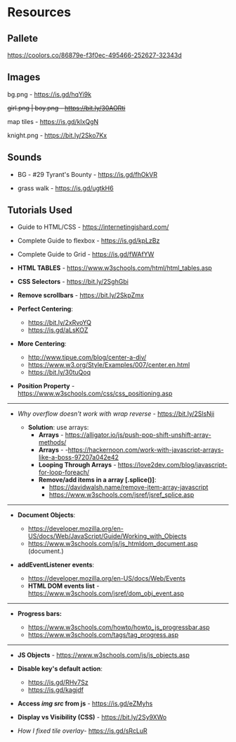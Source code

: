 

# Resources

## Pallete

https://coolors.co/86879e-f3f0ec-495466-252627-32343d

## Images

bg.png - https://is.gd/hqYi9k

~~girl.png | boy.png - https://bit.ly/30AORti~~

map tiles - https://is.gd/kIxQgN

knight.png - https://bit.ly/2Sko7Kx

## Sounds

* BG - #29 Tyrant's Bounty - https://is.gd/fhOkVR
- grass walk - https://is.gd/ugtkH6

## Tutorials Used

* Guide to HTML/CSS - https://internetingishard.com/
* Complete Guide to flexbox - https://is.gd/kpLzBz
* Complete Guide to Grid - https://is.gd/fWAfYW

 * **HTML TABLES** - https://www.w3schools.com/html/html_tables.asp
 * **CSS Selectors** - https://bit.ly/2SghGbi 
 * **Remove scrollbars** - https://bit.ly/2SkpZmx
 * **Perfect Centering**:

    + https://bit.ly/2xRvoYQ
    + https://is.gd/aLsKOZ

 * **More Centering**:

    + http://www.tipue.com/blog/center-a-div/
    + https://www.w3.org/Style/Examples/007/center.en.html
    + https://bit.ly/30tuQoq

 * **Position Property** - https://www.w3schools.com/css/css_positioning.asp
 ------------------
 * *Why overflow doesn't work with wrap reverse* - https://bit.ly/2SlsNji

    + **Solution**: use arrays:
        - **Arrays** - https://alligator.io/js/push-pop-shift-unshift-array-methods/
        - **Arrays** - -https://hackernoon.com/work-with-javascript-arrays-like-a-boss-97207a042e42
        - **Looping Through Arrays** - https://love2dev.com/blog/javascript-for-loop-foreach/
        - **Remove/add items in a array [.splice()]**:
            + https://davidwalsh.name/remove-item-array-javascript
            + https://www.w3schools.com/jsref/jsref_splice.asp

--------------
 * **Document Objects**:

    + https://developer.mozilla.org/en-US/docs/Web/JavaScript/Guide/Working_with_Objects
    + https://www.w3schools.com/js/js_htmldom_document.asp (document.)

 * **addEventListener events**:

    + https://developer.mozilla.org/en-US/docs/Web/Events
    +  **HTML DOM events list** - https://www.w3schools.com/jsref/dom_obj_event.asp

-------------
 * **Progress bars:**

    + https://www.w3schools.com/howto/howto_js_progressbar.asp
    + https://www.w3schools.com/tags/tag_progress.asp

-----------------
 * **JS Objects** - https://www.w3schools.com/js/js_objects.asp

* **Disable key's default action**:
    + https://is.gd/RHv7Sz
    + https://is.gd/kagjdf

* **Access *img src* from js** - https://is.gd/eZMyhs
* **Display vs Visibility (CSS)** - https://bit.ly/2Sy9XWo
* *How I fixed tile overlay*- https://is.gd/sRcLuR

